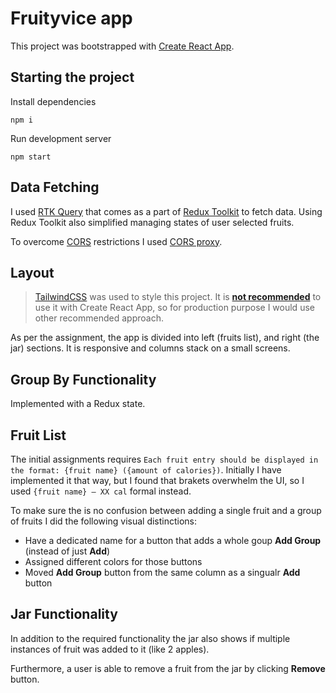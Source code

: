 # Fruityvice app

This project was bootstrapped with [Create React App](https://github.com/facebook/create-react-app).

##

## Starting the project

Install dependencies

```
npm i
```

Run development server

```
npm start
```

## Data Fetching

I used [RTK Query](https://redux-toolkit.js.org/rtk-query/overview) that comes as a part of [Redux Toolkit](https://redux-toolkit.js.org) to fetch data. Using Redux Toolkit also simplified managing states of user selected fruits.

To overcome [CORS](https://developer.mozilla.org/en-US/docs/Web/HTTP/CORS) restrictions I used [CORS proxy](https://corsproxy.io).

## Layout

> [TailwindCSS](https://tailwindcss.com) was used to style this project. It is [**not recommended**](https://tailwindcss.com/docs/guides/create-react-app) to use it with Create React App, so for production purpose I would use other recommended approach.

As per the assignment, the app is divided into left (fruits list), and right (the jar) sections. It is responsive and columns stack on a small screens.

## Group By Functionality

Implemented with a Redux state.

## Fruit List

The initial assignments requires `Each fruit entry should be displayed in the format: {fruit name} ({amount of calories})`. Initially I have implemented it that way, but I found that brakets overwhelm the UI, so I used `{fruit name} – XX cal` formal instead.

To make sure the is no confusion between adding a single fruit and a group of fruits I did the following visual distinctions:

- Have a dedicated name for a button that adds a whole goup **Add Group** (instead of just **Add**)
- Assigned different colors for those buttons
- Moved **Add Group** button from the same column as a singualr **Add** button

## Jar Functionality

In addition to the required functionality the jar also shows if multiple instances of fruit was added to it (like 2 apples).

Furthermore, a user is able to remove a fruit from the jar by clicking **Remove** button.
